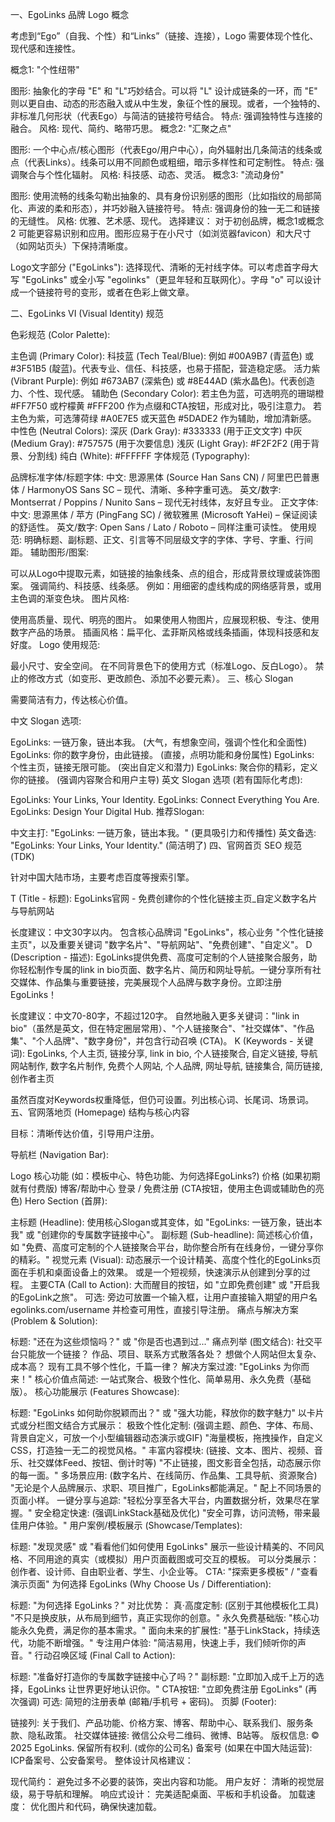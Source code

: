 一、EgoLinks 品牌 Logo 概念

考虑到“Ego”（自我、个性）和“Links”（链接、连接），Logo 需要体现个性化、现代感和连接性。

概念1: "个性纽带"

图形: 抽象化的字母 "E" 和 "L"巧妙结合。可以将 "L" 设计成链条的一环，而 "E" 则以更自由、动态的形态融入或从中生发，象征个性的展现。或者，一个独特的、非标准几何形状（代表Ego）与简洁的链接符号结合。
特点: 强调独特性与连接的融合。
风格: 现代、简约、略带巧思。
概念2: "汇聚之点"

图形: 一个中心点/核心图形（代表Ego/用户中心），向外辐射出几条简洁的线条或点（代表Links）。线条可以用不同颜色或粗细，暗示多样性和可定制性。
特点: 强调聚合与个性化辐射。
风格: 科技感、动态、灵活。
概念3: "流动身份"

图形: 使用流畅的线条勾勒出抽象的、具有身份识别感的图形（比如指纹的局部简化、声波的柔和形态），并巧妙融入链接符号。
特点: 强调身份的独一无二和链接的无缝性。
风格: 优雅、艺术感、现代。
选择建议： 对于初创品牌，概念1或概念2 可能更容易识别和应用。图形应易于在小尺寸（如浏览器favicon）和大尺寸（如网站页头）下保持清晰度。

Logo文字部分 ("EgoLinks"):
选择现代、清晰的无衬线字体。可以考虑首字母大写 "EgoLinks" 或全小写 "egolinks"（更显年轻和互联网化）。字母 "o" 可以设计成一个链接符号的变形，或者在色彩上做文章。

二、EgoLinks VI (Visual Identity) 规范

色彩规范 (Color Palette):

主色调 (Primary Color):
科技蓝 (Tech Teal/Blue): 例如 #00A9B7 (青蓝色) 或 #3F51B5 (靛蓝)。代表专业、信任、科技感，也易于搭配，营造稳定感。
活力紫 (Vibrant Purple): 例如 #673AB7 (深紫色) 或 #8E44AD (紫水晶色)。代表创造力、个性、现代感。
辅助色 (Secondary Color):
若主色为蓝，可选明亮的珊瑚橙 #FF7F50 或柠檬黄 #FFF200 作为点缀和CTA按钮，形成对比，吸引注意力。
若主色为紫，可选薄荷绿 #A0E7E5 或天蓝色 #5DADE2 作为辅助，增加清新感。
中性色 (Neutral Colors):
深灰 (Dark Gray): #333333 (用于正文文字)
中灰 (Medium Gray): #757575 (用于次要信息)
浅灰 (Light Gray): #F2F2F2 (用于背景、分割线)
纯白 (White): #FFFFFF
字体规范 (Typography):

品牌标准字体/标题字体:
中文: 思源黑体 (Source Han Sans CN) / 阿里巴巴普惠体 / HarmonyOS Sans SC – 现代、清晰、多种字重可选。
英文/数字: Montserrat / Poppins / Nunito Sans – 现代无衬线体，友好且专业。
正文字体:
中文: 思源黑体 / 苹方 (PingFang SC) / 微软雅黑 (Microsoft YaHei) – 保证阅读的舒适性。
英文/数字: Open Sans / Lato / Roboto – 同样注重可读性。
使用规范: 明确标题、副标题、正文、引言等不同层级文字的字体、字号、字重、行间距。
辅助图形/图案:

可以从Logo中提取元素，如链接的抽象线条、点的组合，形成背景纹理或装饰图案。
强调简约、科技感、线条感。
例如：用细密的虚线构成的网络感背景，或用主色调的渐变色块。
图片风格:

使用高质量、现代、明亮的图片。
如果使用人物图片，应展现积极、专注、使用数字产品的场景。
插画风格：扁平化、孟菲斯风格或线条插画，体现科技感和友好度。
Logo 使用规范:

最小尺寸、安全空间。
在不同背景色下的使用方式（标准Logo、反白Logo）。
禁止的修改方式（如变形、更改颜色、添加不必要元素）。
三、核心 Slogan

需要简洁有力，传达核心价值。

中文 Slogan 选项:

EgoLinks: 一链万象，链出本我。 (大气，有想象空间，强调个性化和全面性)
EgoLinks: 你的数字身份，由此链接。 (直接，点明功能和身份属性)
EgoLinks: 个性主页，链接无限可能。 (突出自定义和潜力)
EgoLinks: 聚合你的精彩，定义你的链接。 (强调内容聚合和用户主导)
英文 Slogan 选项 (若有国际化考虑):

EgoLinks: Your Links, Your Identity.
EgoLinks: Connect Everything You Are.
EgoLinks: Design Your Digital Hub.
推荐Slogan:

中文主打: "EgoLinks: 一链万象，链出本我。" (更具吸引力和传播性)
英文备选: "EgoLinks: Your Links, Your Identity." (简洁明了)
四、官网首页 SEO 规范 (TDK)

针对中国大陆市场，主要考虑百度等搜索引擎。

T (Title - 标题): EgoLinks官网 - 免费创建你的个性化链接主页_自定义数字名片与导航网站

长度建议：中文30字以内。
包含核心品牌词 "EgoLinks"，核心业务 "个性化链接主页"，以及重要关键词 "数字名片"、"导航网站"、"免费创建"、"自定义"。
D (Description - 描述): EgoLinks提供免费、高度可定制的个人链接聚合服务，助你轻松制作专属的link in bio页面、数字名片、简历和网址导航。一键分享所有社交媒体、作品集与重要链接，完美展现个人品牌与数字身份。立即注册EgoLinks！

长度建议：中文70-80字，不超过120字。
自然地融入更多关键词："link in bio"（虽然是英文，但在特定圈层常用）、"个人链接聚合"、"社交媒体"、"作品集"、"个人品牌"、"数字身份"，并包含行动召唤 (CTA)。
K (Keywords - 关键词): EgoLinks, 个人主页, 链接分享, link in bio, 个人链接聚合, 自定义链接, 导航网站制作, 数字名片制作, 免费个人网站, 个人品牌, 网址导航, 链接集合, 简历链接, 创作者主页

虽然百度对Keywords权重降低，但仍可设置。列出核心词、长尾词、场景词。
五、官网落地页 (Homepage) 结构与核心内容

目标：清晰传达价值，引导用户注册。

导航栏 (Navigation Bar):

Logo
核心功能 (如：模板中心、特色功能、为何选择EgoLinks?)
价格 (如果初期就有付费版)
博客/帮助中心
登录 / 免费注册 (CTA按钮，使用主色调或辅助色的亮色)
Hero Section (首屏):

主标题 (Headline): 使用核心Slogan或其变体，如 "EgoLinks: 一链万象，链出本我" 或 "创建你的专属数字链接中心"。
副标题 (Sub-headline): 简述核心价值，如 "免费、高度可定制的个人链接聚合平台，助你整合所有在线身份，一键分享你的精彩。"
视觉元素 (Visual):
动态展示一个设计精美、高度个性化的EgoLinks页面在手机和桌面设备上的效果。
或是一个短视频，快速演示从创建到分享的过程。
主要CTA (Call to Action): 大而醒目的按钮，如 "立即免费创建" 或 "开启我的EgoLink之旅"。
可选: 旁边可放置一个输入框，让用户直接输入期望的用户名 egolinks.com/username 并检查可用性，直接引导注册。
痛点与解决方案 (Problem & Solution):

标题: "还在为这些烦恼吗？" 或 "你是否也遇到过..."
痛点列举 (图文结合):
社交平台只能放一个链接？
作品、项目、联系方式散落各处？
想做个人网站但太复杂、成本高？
现有工具不够个性化，千篇一律？
解决方案过渡: "EgoLinks 为你而来！"
核心价值点简述: 一站式聚合、极致个性化、简单易用、永久免费（基础版）。
核心功能展示 (Features Showcase):

标题: "EgoLinks 如何助你脱颖而出？" 或 "强大功能，释放你的数字魅力"
以卡片式或分栏图文结合方式展示：
极致个性化定制: (强调主题、颜色、字体、布局、背景自定义，可放一个小型编辑器动态演示或GIF) "海量模板，拖拽操作，自定义CSS，打造独一无二的视觉风格。"
丰富内容模块: (链接、文本、图片、视频、音乐、社交媒体Feed、按钮、倒计时等) "不止链接，图文影音全包括，动态展示你的每一面。"
多场景应用: (数字名片、在线简历、作品集、工具导航、资源聚合) "无论是个人品牌展示、求职、项目推广，EgoLinks都能满足。" 配上不同场景的页面小样。
一键分享与追踪: "轻松分享至各大平台，内置数据分析，效果尽在掌握。"
安全稳定快速: (强调LinkStack基础及优化) "安全可靠，访问流畅，带来最佳用户体验。"
用户案例/模板展示 (Showcase/Templates):

标题: "发现灵感" 或 "看看他们如何使用 EgoLinks"
展示一些设计精美的、不同风格、不同用途的真实（或模拟）用户页面截图或可交互的模板。
可以分类展示：创作者、设计师、自由职业者、学生、小企业等。
CTA: "探索更多模板" / "查看演示页面"
为何选择 EgoLinks (Why Choose Us / Differentiation):

标题: "为何选择 EgoLinks？"
对比优势：
真·高度定制: (区别于其他模板化工具) "不只是换皮肤，从布局到细节，真正实现你的创意。"
永久免费基础版: "核心功能永久免费，满足你的基本需求。"
面向未来的扩展性: "基于LinkStack，持续迭代，功能不断增强。"
专注用户体验: "简洁易用，快速上手，我们倾听你的声音。"
行动召唤区域 (Final Call to Action):

标题: "准备好打造你的专属数字链接中心了吗？"
副标题: "立即加入成千上万的选择，EgoLinks 让世界更好地认识你。"
CTA按钮: "立即免费注册 EgoLinks" (再次强调)
可选: 简短的注册表单 (邮箱/手机号 + 密码)。
页脚 (Footer):

链接列: 关于我们、产品功能、价格方案、博客、帮助中心、联系我们、服务条款、隐私政策。
社交媒体链接: 微信公众号二维码、微博、B站等。
版权信息: © 2025 EgoLinks. 保留所有权利. (或你的公司名)
备案号 (如果在中国大陆运营): ICP备案号、公安备案号。
整体设计风格建议：

现代简约： 避免过多不必要的装饰，突出内容和功能。
用户友好： 清晰的视觉层级，易于导航和理解。
响应式设计： 完美适配桌面、平板和手机设备。
加载速度： 优化图片和代码，确保快速加载。